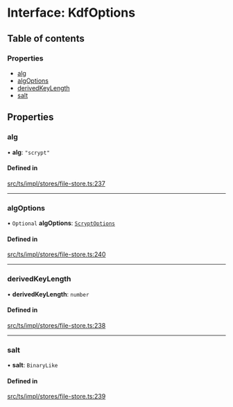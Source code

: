 # Interface: KdfOptions

## Table of contents

### Properties

- [alg](KdfOptions.md#alg)
- [algOptions](KdfOptions.md#algoptions)
- [derivedKeyLength](KdfOptions.md#derivedkeylength)
- [salt](KdfOptions.md#salt)

## Properties

### alg

• **alg**: ``"scrypt"``

#### Defined in

[src/ts/impl/stores/file-store.ts:237](https://gitlab.com/i3-market/code/wp3/t3.2/i3m-wallet-monorepo/-/blob/e504052/packages/base-wallet/src/ts/impl/stores/file-store.ts#L237)

___

### algOptions

• `Optional` **algOptions**: [`ScryptOptions`](ScryptOptions.md)

#### Defined in

[src/ts/impl/stores/file-store.ts:240](https://gitlab.com/i3-market/code/wp3/t3.2/i3m-wallet-monorepo/-/blob/e504052/packages/base-wallet/src/ts/impl/stores/file-store.ts#L240)

___

### derivedKeyLength

• **derivedKeyLength**: `number`

#### Defined in

[src/ts/impl/stores/file-store.ts:238](https://gitlab.com/i3-market/code/wp3/t3.2/i3m-wallet-monorepo/-/blob/e504052/packages/base-wallet/src/ts/impl/stores/file-store.ts#L238)

___

### salt

• **salt**: `BinaryLike`

#### Defined in

[src/ts/impl/stores/file-store.ts:239](https://gitlab.com/i3-market/code/wp3/t3.2/i3m-wallet-monorepo/-/blob/e504052/packages/base-wallet/src/ts/impl/stores/file-store.ts#L239)
